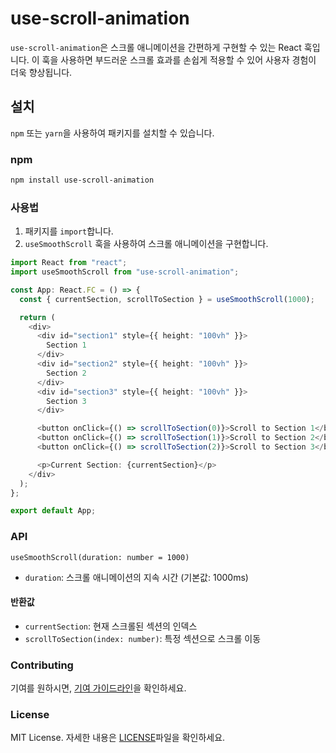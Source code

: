 # use-scroll-animation

`use-scroll-animation`은 스크롤 애니메이션을 간편하게 구현할 수 있는 React 훅입니다. 이 훅을 사용하면 부드러운 스크롤 효과를 손쉽게 적용할 수 있어 사용자 경험이 더욱 향상됩니다.

## 설치

`npm` 또는 `yarn`을 사용하여 패키지를 설치할 수 있습니다.

### npm

```bash
npm install use-scroll-animation
```

### 사용법

1. 패키지를 `import`합니다.
2. `useSmoothScroll` 훅을 사용하여 스크롤 애니메이션을 구현합니다.

```typescript
import React from "react";
import useSmoothScroll from "use-scroll-animation";

const App: React.FC = () => {
  const { currentSection, scrollToSection } = useSmoothScroll(1000);

  return (
    <div>
      <div id="section1" style={{ height: "100vh" }}>
        Section 1
      </div>
      <div id="section2" style={{ height: "100vh" }}>
        Section 2
      </div>
      <div id="section3" style={{ height: "100vh" }}>
        Section 3
      </div>

      <button onClick={() => scrollToSection(0)}>Scroll to Section 1</button>
      <button onClick={() => scrollToSection(1)}>Scroll to Section 2</button>
      <button onClick={() => scrollToSection(2)}>Scroll to Section 3</button>

      <p>Current Section: {currentSection}</p>
    </div>
  );
};

export default App;
```

### API

`useSmoothScroll(duration: number = 1000)`

- `duration`: 스크롤 애니메이션의 지속 시간 (기본값: 1000ms)

#### 반환값

- `currentSection`: 현재 스크롤된 섹션의 인덱스
- `scrollToSection(index: number)`: 특정 섹션으로 스크롤 이동

### Contributing

기여를 원하시면, [기여 가이드라인](https://github.com/moonyah/use-scroll-animation/blob/main/CONTRIBUTING.md)을 확인하세요.

### License

MIT License. 자세한 내용은 [LICENSE](https://github.com/moonyah/use-scroll-animation/blob/main/LICENSE)파일을 확인하세요.
